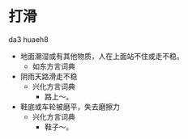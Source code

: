 



# 打滑
da3 huaeh8
+ 地面潮湿或有其他物质，人在上面站不住或走不稳。
  * 如东方言词典
+ 阴雨天路滑走不稳
  * 兴化方言词典
    - 路上～。
+ 鞋底或车轮被磨平，失去磨擦力
  * 兴化方言词典
    - 鞋子～。
